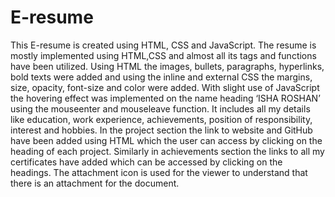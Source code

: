 # E-resume

This E-resume is created using HTML, CSS and JavaScript. The resume is mostly implemented using HTML,CSS and almost all its tags and functions have been utilized. Using HTML the images, bullets, paragraphs, hyperlinks, bold texts were added and using the inline and external CSS the margins, size, opacity, font-size and color were added. With slight use of JavaScript the hovering effect was implemented on the name heading ‘ISHA ROSHAN’ using the mouseenter and mouseleave function. It includes all my details like education, work experience, achievements, position of responsibility, interest and hobbies. In the project section the link to website and GitHub have been added using HTML which the user can access by clicking on the heading of each project. Similarly in achievements section the links to all my certificates have added which can be accessed by clicking on the headings. The attachment icon is used for the viewer to understand that there is an attachment for the document. 
